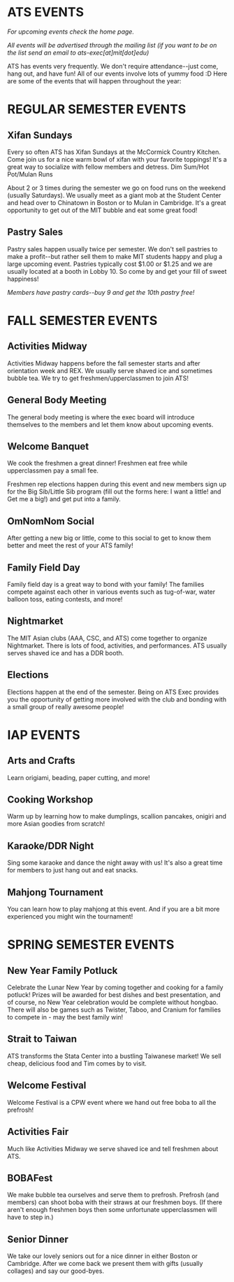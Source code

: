 # ATS EVENTS

*For upcoming events check the home page.*

*All events will be advertised through the mailing list (if you want to be on the list send an email to ats-exec[at]mit[dot]edu)*

ATS has events very frequently. We don't require attendance--just come, hang out, and have fun! All of our events involve lots of yummy food :D Here are some of the events that will happen throughout the year:

# REGULAR SEMESTER EVENTS

## Xifan Sundays

Every so often ATS has Xifan Sundays at the McCormick Country Kitchen. Come join us for a nice warm bowl of xifan with your favorite toppings! It's a great way to socialize with fellow members and detress.
Dim Sum/Hot Pot/Mulan Runs

About 2 or 3 times during the semester we go on food runs on the weekend (usually Saturdays). We usually meet as a giant mob at the Student Center and head over to Chinatown in Boston or to Mulan in Cambridge. It's a great opportunity to get out of the MIT bubble and eat some great food!

## Pastry Sales

Pastry sales happen usually twice per semester. We don't sell pastries to make a profit--but rather sell them to make MIT students happy and plug a large upcoming event. Pastries typically cost $1.00 or $1.25 and we are usually located at a booth in Lobby 10. So come by and get your fill of sweet happiness! 

*Members have pastry cards--buy 9 and get the 10th pastry free!*

# FALL SEMESTER EVENTS

## Activities Midway

Activities Midway happens before the fall semester starts and after orientation week and REX. We usually serve shaved ice and sometimes bubble tea. We try to get freshmen/upperclassmen to join ATS!

## General Body Meeting

The general body meeting is where the exec board will introduce themselves to the members and let them know about upcoming events.

## Welcome Banquet

We cook the freshmen a great dinner! Freshmen eat free while upperclassmen pay a small fee.

Freshmen rep elections happen during this event and new members sign up for the Big Sib/Little Sib program (fill out the forms here: I want a little! and Get me a big!) and get put into a family.

## OmNomNom Social

After getting a new big or little, come to this social to get to know them better and meet the rest of your ATS family!

## Family Field Day
Family field day is a great way to bond with your family! The families compete against each other in various events such as tug-of-war, water balloon toss, eating contests, and more!

## Nightmarket
The MIT Asian clubs (AAA, CSC, and ATS) come together to organize Nightmarket. There is lots of food, activities, and performances. ATS usually serves shaved ice and has a DDR booth.

## Elections
Elections happen at the end of the semester. Being on ATS Exec provides you the opportunity of getting more involved with the club and bonding with a small group of really awesome people!

# IAP EVENTS

## Arts and Crafts
Learn origiami, beading, paper cutting, and more!

## Cooking Workshop
Warm up by learning how to make dumplings, scallion pancakes, onigiri and more Asian goodies from scratch!

## Karaoke/DDR Night
Sing some karaoke and dance the night away with us! It's also a great time for members to just hang out and eat snacks.

## Mahjong Tournament
You can learn how to play mahjong at this event. And if you are a bit more experienced you might win the tournament!

# SPRING SEMESTER EVENTS

## New Year Family Potluck
Celebrate the Lunar New Year by coming together and cooking for a family potluck! Prizes will be awarded for best dishes and best presentation, and of course, no New Year celebration would be complete without hongbao. There will also be games such as Twister, Taboo, and Cranium for families to compete in - may the best family win!

## Strait to Taiwan
ATS transforms the Stata Center into a bustling Taiwanese market! We sell cheap, delicious food and Tim comes by to visit.

## Welcome Festival
Welcome Festival is a CPW event where we hand out free boba to all the prefrosh!

## Activities Fair
Much like Activities Midway we serve shaved ice and tell freshmen about ATS.

## BOBAFest
We make bubble tea ourselves and serve them to prefrosh. Prefrosh (and members) can shoot boba with their straws at our freshmen boys. (If there aren't enough freshmen boys then some unfortunate upperclassmen will have to step in.)

## Senior Dinner
We take our lovely seniors out for a nice dinner in either Boston or Cambridge. After we come back we present them with gifts (usually collages) and say our good-byes.

